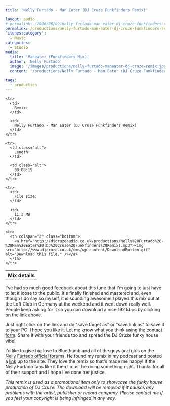 ```yaml
---
title: 'Nelly Furtado - Man Eater (DJ Cruze Funkfinders Remix)'

layout: audio
# permalink: /2006/06/09/nelly-furtado-man-eater-dj-cruze-funkfinders-remix-part-ii/
permalink: /productions/nelly-furtado-man-eater-dj-cruze-funkfinders-remix/
'itunes:category':
  - Music
categories:
  - Studio
media:
  title: 'Maneater (Funkfinders Mix)'
  author: 'Nelly Furtado'
  image: '/images/productions/nelly-furtado-maneater-dj-cruze-remix.jpg'
  content: '/productions/Nelly Furtado - Man Eater (DJ Cruze Funkfinders Remix).mp3'

tags:
  - production
---
```


<div class="download">
  <table summary="Details of this mix" cellspacing="0">
    <tr>
      <th colspan="2" class="top">
        Mix details
      </th>
    </tr>
    
    <tr>
      <td>
        Remix:
      </td>
      
      <td>
        Nelly Furtado - Man Eater (DJ Cruze Funkfinders Remix)
      </td>
    </tr>
    
    <tr>
      <td class="alt">
        Length:
      </td>
      
      <td class="alt">
        00:08:15
      </td>
    </tr>
    
    <tr>
      <td>
        File size:
      </td>
      
      <td>
        11.3 MB
      </td>
    </tr>
    
    <tr>
      <th colspan="2" class="bottom">
        <a href="http://djcruzeaudio.co.uk/productions/Nelly%20Furtado%20-%20Man%20Eater%20(DJ%20Cruze%20Funkfinders%20Remix).mp3"><img src="http://www.djcruze.co.uk/cms/wp-content/DownloadButton.gif" alt="Download this file." /></a>
      </th>
    </tr>
  </table>
</div>

I've had so much good feedback about this tune that I'm going to just have to let it loose to the public. It's finally finished and mastered and, even though I do say so myself, it is sounding awesome! I played this mix out at the Loft Club in Germany at the weekend and it went down really well. People keep asking for it so you can download a nice 192 kbps by clicking on the link above.

Just right click on the link and do "save target as" or "save link as" to save it to your PC. I hope you like it. Let me know what you think using the [contact form][1]. Share it with your friends too and spread the DJ Cruze funky house vibe!

I'd like to give big love to Bluethumb and all of the guys and girls on the [Nelly Furtado official forums][2]. He found my remix in my podcast and posted a [link][3] up to the site. They love the remix so that's made me happy! If the Nelly Furtado fans like it then I must be doing something right. Thanks for all of their support and I hope I've done her justice.

_This remix is used as a promotional item only to showcase the funky house production of DJ Cruze. The download will be removed if it causes any problems with the artist, publisher or record company. Please contact me if you feel your copyright is being infringed in any way._

[1]: /contact
[2]: http://burninthespotlight.com/forum/index.php
[3]: http://burninthespotlight.com/forum/showthread.php?t=6136
